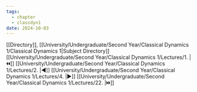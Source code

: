 ```yaml
---
tags:
  - chapter
  - classdyn1
date: 2024-10-03
---
```

[[Directory]], [[University/Undergraduate/Second Year/Classical Dynamics 1/Classical Dynamics 1|Subject Directory]]
[[University/Undergraduate/Second Year/Classical Dynamics 1/Lectures/1. |🞀🞀]] [[University/Undergraduate/Second Year/Classical Dynamics 1/Lectures/2. |◀]] [[University/Undergraduate/Second Year/Classical Dynamics 1/Lectures/4. |▶]] [[University/Undergraduate/Second Year/Classical Dynamics 1/Lectures/22. |🞂🞂]]
# 
## 
### 